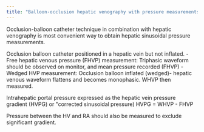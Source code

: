 ```yaml
---
title: "Balloon-occlusion hepatic venography with pressure measurements"
---
```

Occlusion-balloon catheter technique in combination with hepatic venography is most convenient way to obtain hepatic sinusoidal pressure measurements.

Occlusion balloon catheter positioned in a hepatic vein but not inflated.
-Free hepatic venous pressure (FHVP) measurement: Triphasic waveform should be observed on monitor, and mean pressure recorded (FHVP)
-Wedged HVP measurement: Occlusion balloon inflated (wedged)- hepatic venous waveform flattens and becomes monophasic. WHVP then measured.

Intrahepatic portal pressure expressed as the hepatic vein pressure gradient (HVPG) or &quot;corrected sinusoidal pressure)
HVPG = WHVP - FHVP

Pressure between the HV and RA should also be measured to exclude significant gradient.

